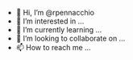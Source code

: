 - 👋 Hi, I’m @rpennacchio
- 👀 I’m interested in ...
- 🌱 I’m currently learning ...
- 💞️ I’m looking to collaborate on ...
- 📫 How to reach me ...

<!---
rpennacchio/rpennacchio is a ✨ special ✨ repository because its `README.md` (this file) appears on your GitHub profile.
You can click the Preview link to take a look at your changes.
--->
